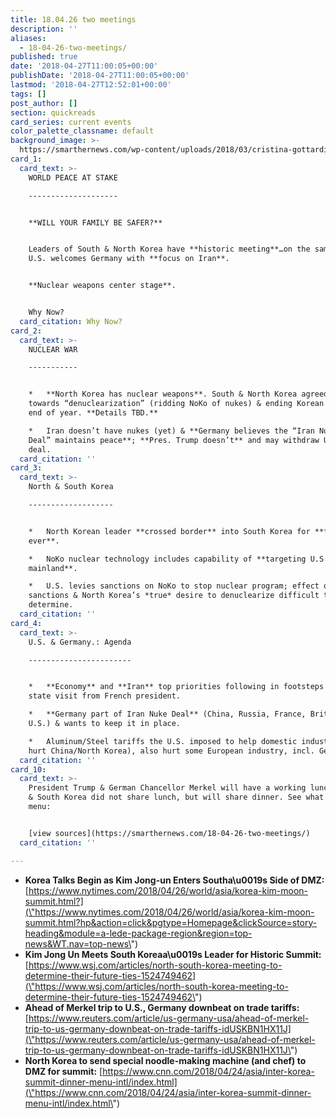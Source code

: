 ```yaml
---
title: 18.04.26 two meetings
description: ''
aliases:
  - 18-04-26-two-meetings/
published: true
date: '2018-04-27T11:00:05+00:00'
publishDate: '2018-04-27T11:00:05+00:00'
lastmod: '2018-04-27T12:52:01+00:00'
tags: []
post_author: []
section: quickreads
card_series: current events
color_palette_classname: default
background_image: >-
  https://smarthernews.com/wp-content/uploads/2018/03/cristina-gottardi-209440-unsplash-scaled.jpg
card_1:
  card_text: >-
    WORLD PEACE AT STAKE

    --------------------


    **WILL YOUR FAMILY BE SAFER?**


    Leaders of South & North Korea have **historic meeting**…on the same day
    U.S. welcomes Germany with **focus on Iran**.


    **Nuclear weapons center stage**.


    Why Now?
  card_citation: Why Now?
card_2:
  card_text: >-
    NUCLEAR WAR

    -----------


    *   **North Korea has nuclear weapons**. South & North Korea agreed to work
    towards “denuclearization” (ridding NoKo of nukes) & ending Korean War by
    end of year. **Details TBD.**

    *   Iran doesn’t have nukes (yet) & **Germany believes the “Iran Nuclear
    Deal” maintains peace**; **Pres. Trump doesn’t** and may withdraw U.S. from
    deal.
  card_citation: ''
card_3:
  card_text: >-
    North & South Korea

    -------------------


    *   North Korean leader **crossed border** into South Korea for **first time
    ever**.

    *   NoKo nuclear technology includes capability of **targeting U.S
    mainland**.

    *   U.S. levies sanctions on NoKo to stop nuclear program; effect of
    sanctions & North Korea’s *true* desire to denuclearize difficult to
    determine.
  card_citation: ''
card_4:
  card_text: >-
    U.S. & Germany.: Agenda

    -----------------------


    *   **Economy** and **Iran** top priorities following in footsteps of major
    state visit from French president.

    *   **Germany part of Iran Nuke Deal** (China, Russia, France, Britain,
    U.S.) & wants to keep it in place.

    *   Aluminum/Steel tariffs the U.S. imposed to help domestic industry (&
    hurt China/North Korea), also hurt some European industry, incl. Germany.
  card_citation: ''
card_10:
  card_text: >-
    President Trump & German Chancellor Merkel will have a working lunch. North
    & South Korea did not share lunch, but will share dinner. See what's on the
    menu:


    [view sources](https://smarthernews.com/18-04-26-two-meetings/)
  card_citation: ''

---
```

*   **Korea Talks Begin as Kim Jong-un Enters Southa\\u0019s Side of DMZ:** [https://www.nytimes.com/2018/04/26/world/asia/korea-kim-moon-summit.html?](\"https://www.nytimes.com/2018/04/26/world/asia/korea-kim-moon-summit.html?hp&action=click&pgtype=Homepage&clickSource=story-heading&module=a-lede-package-region&region=top-news&WT.nav=top-news\")
*   **Kim Jong Un Meets South Koreaa\\u0019s Leader for Historic Summit:** [https://www.wsj.com/articles/north-south-korea-meeting-to-determine-their-future-ties-1524749462](\"https://www.wsj.com/articles/north-south-korea-meeting-to-determine-their-future-ties-1524749462\")
*   **Ahead of Merkel trip to U.S., Germany downbeat on trade tariffs:** [https://www.reuters.com/article/us-germany-usa/ahead-of-merkel-trip-to-us-germany-downbeat-on-trade-tariffs-idUSKBN1HX11J](\"https://www.reuters.com/article/us-germany-usa/ahead-of-merkel-trip-to-us-germany-downbeat-on-trade-tariffs-idUSKBN1HX11J\")
*   **North Korea to send special noodle-making machine (and chef) to DMZ for summit:** [https://www.cnn.com/2018/04/24/asia/inter-korea-summit-dinner-menu-intl/index.html](\"https://www.cnn.com/2018/04/24/asia/inter-korea-summit-dinner-menu-intl/index.html\")